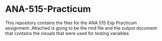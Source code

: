 # ANA-515-Practicum
This repository contains the files for the ANA 515 Exp Practicum assignment. Attached is going to be the rmd file and the output document that contains the visuals that were used for testing variables
